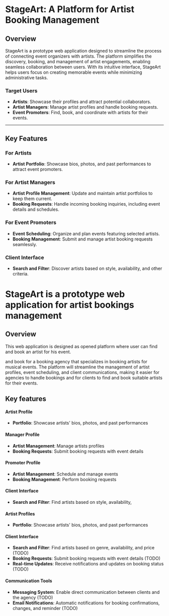 # StageArt: A Platform for Artist Booking Management

## **Overview**

StageArt is a prototype web application designed to streamline the process of connecting event 
organizers with artists. The platform simplifies the discovery, booking, and management of artist
engagements, enabling seamless collaboration between users. With its intuitive interface, StageArt helps
users focus on creating memorable events while minimizing administrative tasks.

### **Target Users**
- **Artists**: Showcase their profiles and attract potential collaborators.
- **Artist Managers**: Manage artist profiles and handle booking requests.
- **Event Promoters**: Find, book, and coordinate with artists for their events.

---

## **Key Features**

### **For Artists**
- **Artist Portfolio**: Showcase bios, photos, and past performances to attract event promoters.

### **For Artist Managers**
- **Artist Profile Management**: Update and maintain artist portfolios to keep them current.
- **Booking Requests**: Handle incoming booking inquiries, including event details and schedules.

### **For Event Promoters**
- **Event Scheduling**: Organize and plan events featuring selected artists.
- **Booking Management**: Submit and manage artist booking requests seamlessly.

### **Client Interface**
- **Search and Filter**: Discover artists based on style, availability, and other criteria.



# StageArt is a prototype web application for artist bookings management

## Overview 

This web application is designed as opened platform where user can find and book an artist for his event. 

 and book  for a booking agency that specializes in booking artists for musical events. The platform will streamline the management of artist profiles, event scheduling, and client communications, making it easier for agencies to handle bookings and for clients to find and book suitable artists for their events.

## Key features

#### Artist Profile
- **Portfolio**: Showcase artists' bios, photos, and past performances

#### Manager Profile
- **Artist Management**: Manage artists profiles
- **Booking Requests**: Submit booking requests with event details

#### Promoter Profile
- **Artist Management**: Schedule and manage events
- **Booking Management**: Perform booking requests

#### Client Interface
- **Search and Filter**: Find artists based on style, availability,
 <!-- todo and price -->
<!-- - **Real-time Updates**: TODO Receive notifications and updates on booking status -->





#### Artist Profiles
- **Portfolio**: Showcase artists' bios, photos, and past performances

#### Client Interface
- **Search and Filter**: Find artists based on genre, availability, and price (TODO)
- **Booking Requests**: Submit booking requests with event details (TODO)
- **Real-time Updates**: Receive notifications and updates on booking status (TODO)

#### Communication Tools
- **Messaging System**: Enable direct communication between clients and the agency (TODO)
- **Email Notifications**: Automatic notifications for booking confirmations, changes, and reminder (TODO)
